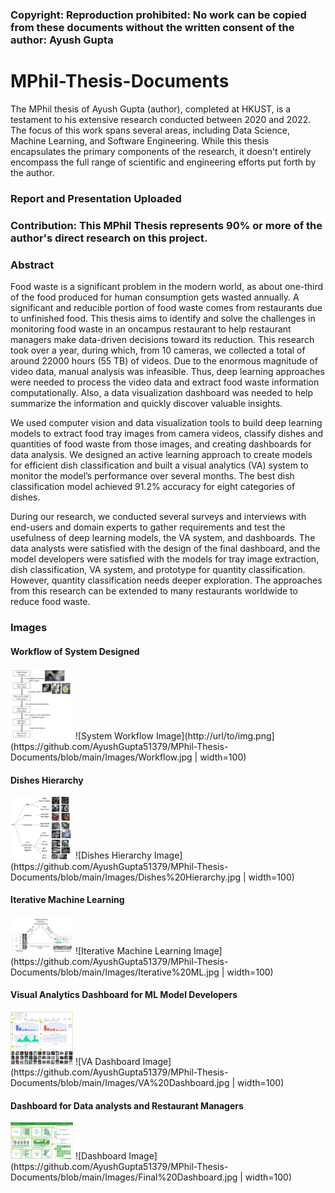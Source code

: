 ### Copyright: Reproduction prohibited: No work can be copied from these documents without the written consent of the author: Ayush Gupta

# MPhil-Thesis-Documents

The MPhil thesis of Ayush Gupta (author), completed at HKUST, is a testament to his extensive research conducted between 2020 and 2022. The focus of this work spans several areas, including Data Science, Machine Learning, and Software Engineering. While this thesis encapsulates the primary components of the research, it doesn't entirely encompass the full range of scientific and engineering efforts put forth by the author.

### Report and Presentation Uploaded

### Contribution: This MPhil Thesis represents 90% or more of the author's direct research on this project.

### Abstract

Food waste is a significant problem in the modern world, as about one-third of the food produced for human consumption gets wasted annually. A significant and reducible portion of food waste comes from restaurants due to unfinished food. This thesis aims to identify and solve the challenges in monitoring food waste in an oncampus restaurant to help restaurant managers make data-driven decisions toward its reduction. This research took over a year, during which, from 10 cameras, we collected a total of around 22000 hours (55 TB) of videos. Due to the enormous magnitude of video data, manual analysis was infeasible. Thus, deep learning approaches were needed to process the video data and extract food waste information computationally. Also, a data visualization dashboard was needed to help summarize the information and quickly discover valuable insights.

We used computer vision and data visualization tools to build deep learning models to extract food tray images from camera videos, classify dishes and quantities of food waste from those images, and creating dashboards for data analysis. We designed an active learning approach to create models for efficient dish classification and built a visual analytics (VA) system to monitor the model’s performance over several
months. The best dish classification model achieved 91.2% accuracy for eight categories of dishes.

During our research, we conducted several surveys and interviews with end-users and domain experts to gather requirements and test the usefulness of deep learning models, the VA system, and dashboards. The data analysts were satisfied with the design of the final dashboard, and the model developers were satisfied with the models for tray image extraction, dish classification, VA system, and prototype for quantity classification. However, quantity classification needs deeper exploration. The approaches from this research can be extended to many restaurants worldwide to reduce food waste.

### Images

#### Workflow of System Designed
<img src="https://github.com/AyushGupta51379/MPhil-Thesis-Documents/blob/main/Images/Workflow.jpg" width=100>
![System Workflow Image](http://url/to/img.png](https://github.com/AyushGupta51379/MPhil-Thesis-Documents/blob/main/Images/Workflow.jpg | width=100)

#### Dishes Hierarchy
<img src="https://github.com/AyushGupta51379/MPhil-Thesis-Documents/blob/main/Images/Dishes%20Hierarchy.jpg" width=100>
![Dishes Hierarchy Image](https://github.com/AyushGupta51379/MPhil-Thesis-Documents/blob/main/Images/Dishes%20Hierarchy.jpg | width=100)

#### Iterative Machine Learning
<img src="https://github.com/AyushGupta51379/MPhil-Thesis-Documents/blob/main/Images/Iterative%20ML.jpg" width=100>
![Iterative Machine Learning Image](https://github.com/AyushGupta51379/MPhil-Thesis-Documents/blob/main/Images/Iterative%20ML.jpg | width=100)

#### Visual Analytics Dashboard for ML Model Developers
<img src="https://github.com/AyushGupta51379/MPhil-Thesis-Documents/blob/main/Images/VA%20Dashboard.jpg" width=100>
![VA Dashboard Image](https://github.com/AyushGupta51379/MPhil-Thesis-Documents/blob/main/Images/VA%20Dashboard.jpg | width=100)

#### Dashboard for Data analysts and Restaurant Managers
<img src="https://github.com/AyushGupta51379/MPhil-Thesis-Documents/blob/main/Images/Final%20Dashboard.jpg" width=100>
![Dashboard Image](https://github.com/AyushGupta51379/MPhil-Thesis-Documents/blob/main/Images/Final%20Dashboard.jpg | width=100)
